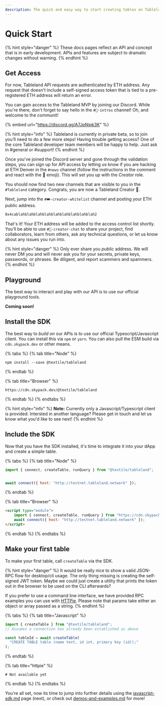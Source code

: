 ```yaml
---
description: The quick and easy way to start creating tables on Tableland.
---
```


# Quick Start

{% hint style="danger" %}
These docs pages reflect an API and concept that is in early development. APIs and features are subject to dramatic changes without warning.
{% endhint %}

## Get Access

For now, Tableland API requests are authenticated by ETH address. Any request that doesn't include a self-signed access token that is tied to a pre-registered ETH address will return an error.

You can gain access to the Tableland MVP by joining our Discord. While you're there, don't forget to say hello in the `#👋-intros` channel! Oh, and welcome to the communit!

{% embed url="https://discord.gg/A7JpNjpk3K" %}

{% hint style="info" %}
Tableland is currently in private beta, so to join you’ll need to do a few more steps! Having trouble getting access? One of the core Tableland developer team members will be happy to help. Just ask in #general or #support!
{% endhint %}

Once you've joined the Discord server and gone through the validation steps, you can sign up for API access by letting us know if you are hacking at ETH Denver in the `#news` channel (follow the instructions in the comment and react with the :crown: emoji). This will set you up with the _Creator_ role.

You should now find two new channels that are visible to you in the `#Tableland` category. Congrats, you are now a Tableland Creator :muscle:.

Next, jump into the `#🎟-creator-whitelist` channel and posting your ETH public address.

```bash
0x4cablahblahblahblahblahblahblahblahblah2
```

That's it! Your ETH address will be added to the access control list shortly. You’ll be able to use `#🔩-creator-chat` to share your project, find collaborators, learn from others, ask any technical questions, or let us know about any issues you run into.

{% hint style="danger" %}
Only ever share you _public_ address. We will never DM you and will never ask you for your secrets, private keys, passwords, or phrases. Be diligent, and report scammers and spammers.
{% endhint %}

## Playground

The best way to interact and play with our API is to use our official playground tools.

**Coming soon!**

## Install the SDK

The best way to _build on_ our APIs is to use our official Typescript/Javascript client. You can install this via `npm` or `yarn`. You can also pull the ESM build via `cdn.skypack.dev` or other means.

{% tabs %}
{% tab title="Node" %}
```
npm install --save @textile/tableland
```
{% endtab %}

{% tab title="Browser" %}
```
https://cdn.skypack.dev/@textile/tableland
```
{% endtab %}
{% endtabs %}

{% hint style="info" %}
**Note:** Currently only a Javascript/Typescript client is provided. Intersted in another language? Please get in touch and let us know what you'd like to see next!
{% endhint %}

## Include the SDK

Now that you have the SDK installed, it's time to integrate it into your dApp and create a simple table.

{% tabs %}
{% tab title="Node" %}
```javascript
import { connect, createTable, runQuery } from "@textile/tableland";


await connect({ host: "http://testnet.tableland.network" });
```
{% endtab %}

{% tab title="Browser" %}
```html
<script type="module">
    import { connect, createTable, runQuery } from "https://cdn.skypack.dev/@textile/tableland";
    await connect({ host: "http://testnet.tableland.network" });
</script>
```
{% endtab %}
{% endtabs %}

## Make your first table

To make your first table, call `createTable` via the SDK.&#x20;

{% hint style="danger" %}
It would be really nice to show a valid JSON-RPC flow for desktop/cli usage. The only thing missing is creating the self-signed JWT token. Maybe we could just create a utility that prints the token out in the browser to be used on the CLI afterwards?

If you prefer to use a command line interface, we have provided RPC examples you can use with [HTTPie](https://httpie.org). Please note that params take either an object or array passed as a string.
{% endhint %}

{% tabs %}
{% tab title="Javascript" %}
```javascript
import { createTable } from "@textile/tableland";
// Assumes a connection has already been established as above

const tableId = await createTable(
  "CREATE TABLE table (name text, id int, primary key (id));"
);
```
{% endtab %}

{% tab title="httpie" %}
```
# Not available yet
```
{% endtab %}
{% endtabs %}

You're all set, now its time to jump into further details using the [javascript-sdk.md](javascript-sdk.md "mention") page (next), or check out [demos-and-examples.md](demos-and-examples.md "mention") for more!
